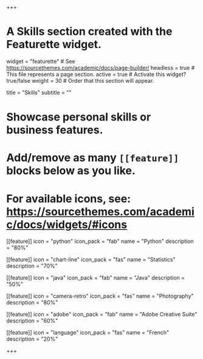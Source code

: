 +++
# A Skills section created with the Featurette widget.
widget = "featurette"  # See https://sourcethemes.com/academic/docs/page-builder/
headless = true  # This file represents a page section.
active = true  # Activate this widget? true/false
weight = 30  # Order that this section will appear.

title = "Skills"
subtitle = ""

# Showcase personal skills or business features.
# 
# Add/remove as many `[[feature]]` blocks below as you like.
# 
# For available icons, see: https://sourcethemes.com/academic/docs/widgets/#icons

[[feature]]
  icon = "python"
  icon_pack = "fab"
  name = "Python"
  description = "80%"

[[feature]]
  icon = "chart-line"
  icon_pack = "fas"
  name = "Statistics"
  description = "70%"  

[[feature]]
  icon = "java"
  icon_pack = "fab"
  name = "Java"
  description = "50%"

[[feature]]
  icon = "camera-retro"
  icon_pack = "fas"
  name = "Photography"
  description = "80%"

[[feature]]
  icon = "adobe"
  icon_pack = "fab"
  name = "Adobe Creative Suite"
  description = "60%"

[[feature]]
  icon = "language"
  icon_pack = "fas"
  name = "French"
  description = "20%"

+++
